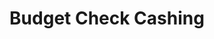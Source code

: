 ---
title: Budget Check Cashing
slug: budget-check-cashing
updated-on: '2024-05-30T13:44:31.749Z'
created-on: '2024-05-30T13:41:46.671Z'
published-on: '2024-05-30T13:54:32.469Z'
f_city-state-2:
- cms/city/laurel-ms.md
- cms/city/meridian-ms.md
- cms/city/bensalem-pa.md
f_locations:
- cms/payday-loan/budget-check-cashing-5543.md
- cms/payday-loan/budget-check-cashing-5544.md
- cms/payday-loan/budget-check-cashing-5545.md
- cms/payday-loan/budget-check-cashing-5546.md
- cms/payday-loan/budget-check-cashing-5547.md
f_states:
- cms/state/mississippi.md
- cms/state/pennsylvania.md
layout: '[company].html'
tags: company
---